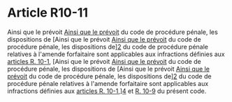 # Article R10-11

Ainsi que le prévoit [Ainsi que le prévoit][1] du code de procédure pénale, les dispositions de [Ainsi que le prévoit [Ainsi que le prévoit][1] du code de procédure pénale, les dispositions de][2] du code de procédure pénale relatives à l'amende forfaitaire sont applicables aux infractions définies aux [articles R. 10-1][3], [Ainsi que le prévoit [Ainsi que le prévoit][1] du code de procédure pénale, les dispositions de [Ainsi que le prévoit [Ainsi que le prévoit][1] du code de procédure pénale, les dispositions de][2] du code de procédure pénale relatives à l'amende forfaitaire sont applicables aux infractions définies aux [articles R. 10-1][3],][4] et [R. 10-9][5] du présent code.

 [1]: /affichCodeArticle.do?cidTexte=LEGITEXT000006071154&idArticle=LEGIARTI000006517380&dateTexte=&categorieLien=cid
 [2]: /affichCodeArticle.do?cidTexte=LEGITEXT000006071154&idArticle=LEGIARTI000006576826&dateTexte=&categorieLien=cid
 [3]: /affichCodeArticle.do?cidTexte=LEGITEXT000006070987&idArticle=LEGIARTI000006466549&dateTexte=&categorieLien=cid
 [4]: /affichCodeArticle.do?cidTexte=LEGITEXT000006070987&idArticle=LEGIARTI000006466344&dateTexte=&categorieLien=cid
 [5]: /affichCodeArticle.do?cidTexte=LEGITEXT000006070987&idArticle=LEGIARTI000006466360&dateTexte=&categorieLien=cid